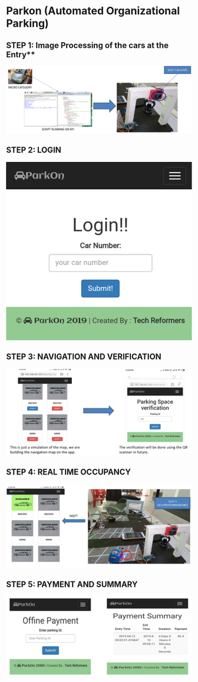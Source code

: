 # Parkon (Automated Organizational Parking)

## STEP 1: Image Processing of the cars at the Entry**

![](img/step1.png)


## STEP 2: LOGIN

![](img/login.png)


## STEP 3: NAVIGATION AND VERIFICATION

![](img/step2.png)


## STEP 4: REAL TIME OCCUPANCY

![](img/step3.png)


## STEP 5: PAYMENT AND SUMMARY

![](img/step4.png)

